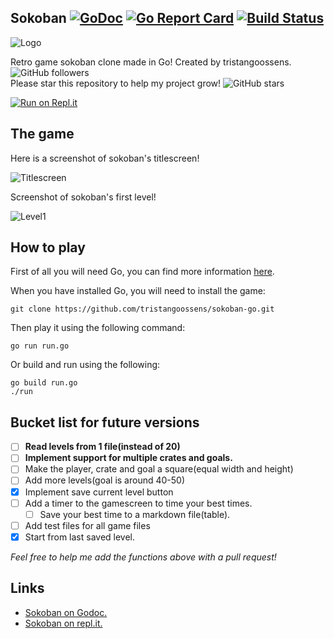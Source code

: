 ## Sokoban [![GoDoc](https://godoc.org/github.com/tristangoossens/sokoban-go?status.svg)](https://godoc.org/github.com/tristangoossens/sokoban-go) [![Go Report Card](https://goreportcard.com/badge/github.com/tristangoossens/sokoban-go)](https://goreportcard.com/report/github.com/tristangoossens/sokoban-go) [![Build Status](https://travis-ci.com/tristangoossens/sokoban-go.svg?branch=master)](https://travis-ci.com/tristangoossens/sokoban-go)

![Logo](https://github.com/tristangoossens/sokoban-go/blob/master/images/logo.png)

Retro game sokoban clone made in Go! Created by tristangoossens. ![GitHub followers](https://img.shields.io/github/followers/tristangoossens?style=social)  
Please star this repository to help my project grow! ![GitHub stars](https://img.shields.io/github/stars/tristangoossens/sokoban-go?style=social)

[![Run on Repl.it](https://repl.it/badge/github/tristangoossens/sokoban)](https://repl.it/github/tristangoossens/sokoban) 

## The game

Here is a screenshot of sokoban's titlescreen! 

![Titlescreen](https://github.com/tristangoossens/sokoban-go/blob/master/images/game-titlescreen.png)

Screenshot of sokoban's first level!

![Level1](https://github.com/tristangoossens/sokoban-go/blob/master/images/game-gamescreen.png)

## How to play

First of all you will need Go, you can find more information [here](https://golang.org/).

When you have installed Go, you will need to install the game:

```shell
git clone https://github.com/tristangoossens/sokoban-go.git
```

Then play it using the following command:

```shell
go run run.go
```

Or build and run using the following:

```
go build run.go
./run
```

## Bucket list for future versions

- [ ] **Read levels from 1 file(instead of 20)**
- [ ] **Implement support for multiple crates and goals.**
- [ ] Make the player, crate and goal a square(equal width and height)
- [ ] Add more levels(goal is around 40-50)
- [x] Implement save current level button
- [ ] Add a timer to the gamescreen to time your best times.
    - [ ] Save your best time to a markdown file(table).
- [ ] Add test files for all game files
- [x] Start from last saved level.

*Feel free to help me add the functions above with a pull request!*

## Links

- [Sokoban on Godoc.](https://godoc.org/github.com/tristangoossens/sokoban-go/game)
- [Sokoban on repl.it.](https://repl.it/@tristangoossens/sokoban-go)


